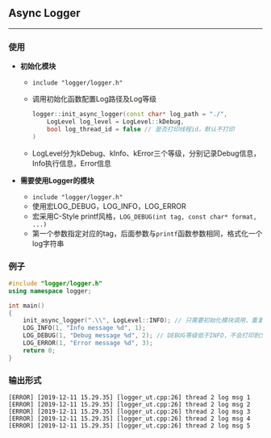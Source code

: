 ## Async Logger
---
### 使用
- **初始化模块**
  - `include "logger/logger.h"`
  
  - 调用初始化函数配置Log路径及Log等级

    ```c++
    logger::init_async_logger(const char* log_path = "./", 
        LogLevel log_level = LogLevel::kDebug,
        bool log_thread_id = false // 是否打印线程id，默认不打印
    )
    ```
  
  - LogLevel分为kDebug、kInfo、kError三个等级，分别记录Debug信息，Info执行信息，Error信息
  
- **需要使用Logger的模块**
  
  - `include "logger/logger.h"`
  - 使用宏LOG_DEBUG，LOG_INFO，LOG_ERROR
  - 宏采用C-Style printf风格，`LOG_DEBUG(int tag, const char* format, ...)`
  - 第一个参数指定对应的tag，后面参数与`printf`函数参数相同，格式化一个log字符串

### 例子

```c++
#include "logger/logger.h"
using namespace logger;

int main()
{
    init_async_logger(".\\", LogLevel::INFO); // 只需要初始化模块调用，重复调用无效
    LOG_INFO(1, "Info message %d", 1);
    LOG_DEBUG(1, "Debug message %d", 2); // DEBUG等级低于INFO，不会打印到文件
    LOG_ERROR(1, "Error message %d", 3);
    return 0;
}
```

### 输出形式

```
[ERROR] [2019-12-11 15.29.35] [logger_ut.cpp:26] thread 2 log msg 1
[ERROR] [2019-12-11 15.29.35] [logger_ut.cpp:26] thread 2 log msg 2
[ERROR] [2019-12-11 15.29.35] [logger_ut.cpp:26] thread 2 log msg 3
[ERROR] [2019-12-11 15.29.35] [logger_ut.cpp:26] thread 2 log msg 4
[ERROR] [2019-12-11 15.29.35] [logger_ut.cpp:26] thread 2 log msg 5
```

